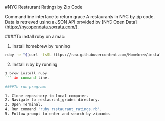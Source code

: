 #NYC Restaurant Ratings by Zip Code

Command line interface to return grade A restaurants in NYC by zip code. Data is retrieved using a JSON API provided by [NYC Open Data] (https://nycopendata.socrata.com/).

####To install ruby on a mac:

1. Install homebrew by running 
  ```bash 
ruby -e "$(curl -fsSL https://raw.githubusercontent.com/Homebrew/install/master/install)" 
```
2. Install ruby by running 
```bash
$ brew install ruby 
``` in command line.

####To run program:

1. Clone repository to local computer.
2. Navigate to restaurant_grades directory.
3. Open Terminal.
4. Run command 'ruby restaurant_ratings.rb'.
5. Follow prompt to enter and search by zipcode.

